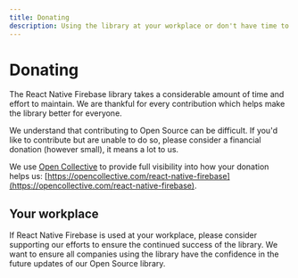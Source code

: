 ```yaml
---
title: Donating
description: Using the library at your workplace or don't have time to contribute? Donating is a simple way of ensuring the continued support and upkeep of the library.
---
```


# Donating

The React Native Firebase library takes a considerable amount of time and effort to maintain. We are 
thankful for every contribution which helps make the library better for everyone. 

We understand that contributing to Open Source can be difficult. If you'd like to contribute but are 
unable to do so, please consider a financial donation (however small), it means a lot to us. 

We use [Open Collective](https://opencollective.com/react-native-firebase) to provide full visibility into how your donation helps us: [https://opencollective.com/react-native-firebase](https://opencollective.com/react-native-firebase).

## Your workplace

If React Native Firebase is used at your workplace, please consider supporting our efforts to ensure
the continued success of the library. We want to ensure all companies using the library have the confidence
in the future updates of our Open Source library.

